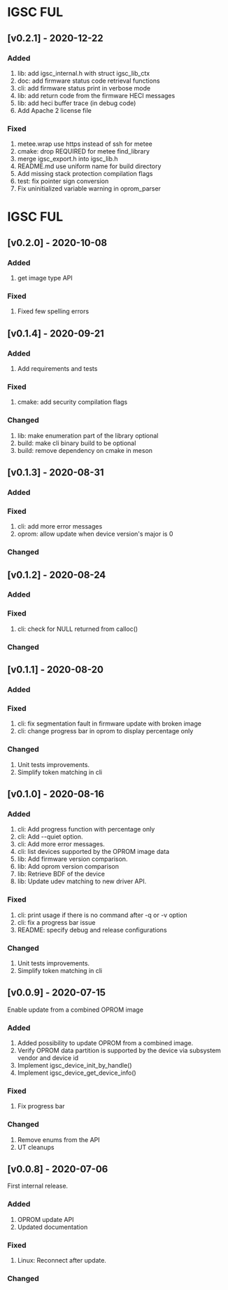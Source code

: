 # IGSC FUL

## [v0.2.1] - 2020-12-22

### Added

1. lib: add igsc_internal.h with struct igsc_lib_ctx
2. doc: add firmware status code retrieval functions
3. cli: add firmware status print in verbose mode
4. lib: add return code from the firmware HECI messages
5. lib: add heci buffer trace (in debug code)
6. Add Apache 2 license file

### Fixed

1. metee.wrap use https instead of ssh for metee
2. cmake: drop REQUIRED for metee find_library
3. merge igsc_export.h into igsc_lib.h
4. README.md use uniform name for build directory
5. Add missing stack protection compilation flags
6. test: fix pointer sign conversion
7. Fix uninitialized variable warning in oprom_parser

# IGSC FUL

## [v0.2.0] - 2020-10-08

### Added

1. get image type API

### Fixed

1. Fixed few spelling errors

## [v0.1.4] - 2020-09-21

### Added

1. Add requirements and tests

### Fixed

1. cmake: add security compilation flags

### Changed
1. lib: make enumeration part of the library optional
2. build: make cli binary build to be optional
3. build: remove dependency on cmake in meson

## [v0.1.3] - 2020-08-31

### Added

### Fixed

1. cli: add more error messages
2. oprom: allow update when device version's major is 0

### Changed

## [v0.1.2] - 2020-08-24

### Added

### Fixed

1. cli: check for NULL returned from calloc()

### Changed

## [v0.1.1] - 2020-08-20

### Added

### Fixed

1. cli: fix segmentation fault in firmware update with broken image
2. cli: change progress bar in oprom to display percentage only

### Changed

1. Unit tests improvements.
2. Simplify token matching in cli

## [v0.1.0] - 2020-08-16

### Added

1. cli: Add progress function with percentage only
2. cli: Add --quiet option.
3. cli: Add more error messages.
4. cli: list devices supported by the OPROM image data
5. lib: Add firmware version comparison.
6. lib: Add oprom version comparison
7. lib: Retrieve BDF of the device
6. lib: Update udev matching to new driver API.

### Fixed

1. cli: print usage if there is no command after -q or -v option
3. cli: fix a progress bar issue
2. README: specify debug and release configurations

### Changed

1. Unit tests improvements.
2. Simplify token matching in cli

## [v0.0.9] - 2020-07-15

Enable update from a combined OPROM image

### Added

1. Added possibility to update OPROM from a combined image.
2. Verify OPROM data partition is supported by the device
   via subsystem vendor and device id
3. Implement igsc_device_init_by_handle()
4. Implement igsc_device_get_device_info()

### Fixed

1. Fix progress bar

### Changed

1. Remove enums from the API
2. UT cleanups

## [v0.0.8] - 2020-07-06

First internal release.

### Added

1. OPROM update API
2. Updated documentation

### Fixed

1. Linux: Reconnect after update.

### Changed
